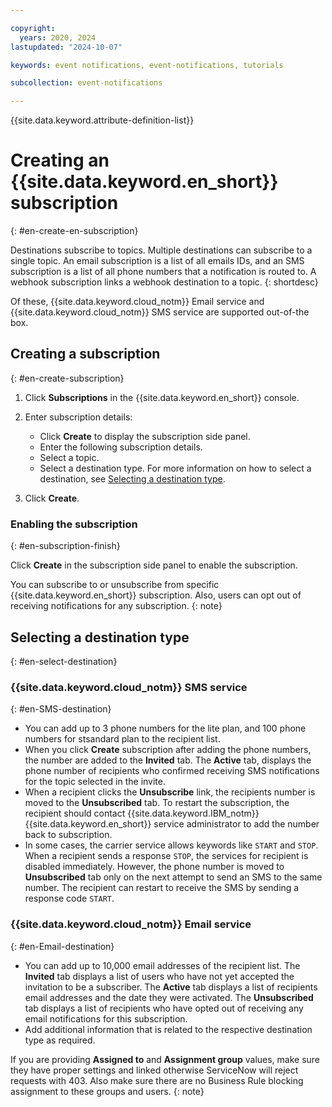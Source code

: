 ```yaml
---

copyright:
  years: 2020, 2024
lastupdated: "2024-10-07"

keywords: event notifications, event-notifications, tutorials

subcollection: event-notifications

---
```


{{site.data.keyword.attribute-definition-list}}

# Creating an {{site.data.keyword.en_short}} subscription
{: #en-create-en-subscription}

Destinations subscribe to topics. Multiple destinations can subscribe to a single topic. An email subscription is a list of all emails IDs, and an SMS subscription is a list of all phone numbers that a notification is routed to. A webhook subscription links a webhook destination to a topic.
{: shortdesc}

Of these, {{site.data.keyword.cloud_notm}} Email service and {{site.data.keyword.cloud_notm}} SMS service are supported out-of-the box.

## Creating a subscription
{: #en-create-subscription}

1. Click **Subscriptions** in the {{site.data.keyword.en_short}} console.

1. Enter subscription details: 

   - Click **Create** to display the subscription side panel.
   - Enter the following subscription details.
   - Select a topic. 
   - Select a destination type. For more information on how to select a destination, see [Selecting a destination type](/docs/event-notifications?topic=event-notifications-en-create-en-subscription#en-select-destination). 

1. Click **Create**.

### Enabling the subscription
{: #en-subscription-finish}

Click **Create** in the subscription side panel to enable the subscription.

You can subscribe to or unsubscribe from specific {{site.data.keyword.en_short}} subscription. Also, users can opt out of receiving notifications for any subscription.
{: note}

## Selecting a destination type
{: #en-select-destination}

### {{site.data.keyword.cloud_notm}} SMS service
{: #en-SMS-destination}

- You can add up to 3 phone numbers for the lite plan, and 100 phone numbers for stsandard plan to the recipient list. 
- When you click **Create** subscription after adding the phone numbers, the number are added to the **Invited** tab. The **Active** tab, displays the phone number of recipients who confirmed receiving SMS notifications for the topic selected in the invite.
- When a recipient clicks the **Unsubscribe** link, the recipients number is moved to the **Unsubscribed** tab. To restart the subscription, the recipient should contact {{site.data.keyword.IBM_notm}} {{site.data.keyword.en_short}} service administrator to add the number back to subscription.
- In some cases, the carrier service allows keywords like `START` and `STOP`. When a recipient sends a response `STOP`, the services for recipient is disabled immediately. However, the phone number is moved to **Unsubscribed** tab only on the next attempt to send an SMS to the same number. The recipient can restart to receive the SMS by sending a response code `START`. 

### {{site.data.keyword.cloud_notm}} Email service
{: #en-Email-destination}
   
- You can add up to 10,000 email addresses of the recipient list. The **Invited** tab displays a list of users who have not yet accepted the invitation to be a subscriber. The **Active** tab displays a list of recipients email addresses and the date they were activated. The **Unsubscribed** tab displays a list of recipients who have opted out of receiving any email notifications for this subscription.
- Add additional information that is related to the respective destination type as required.

If you are providing **Assigned to** and **Assignment group** values, make sure they have proper settings and linked otherwise ServiceNow will reject requests with 403. Also make sure there are no Business Rule blocking assignment to these groups and users.
{: note}
         
